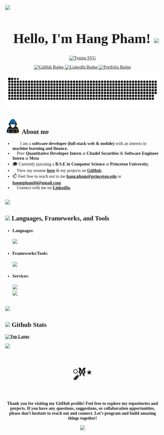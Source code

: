 <!--Hang Pham's Profile Page-->

<div style="font-family:Garamond">
   <!-- Header text -->
   <img src="https://user-images.githubusercontent.com/73097560/115834477-dbab4500-a447-11eb-908a-139a6edaec5c.gif">
   <div id="user-content-toc">
   <ul align="center">
         <h1 align="center" style="font-size: 45px"><b>Hello, I'm Hang Pham! </b>
         <img src="https://media.giphy.com/media/hvRJCLFzcasrR4ia7z/giphy.gif" width="35">
   </ul>
   </div>

   <!-- Typing svg -->
   <p align="center">
      <a href="https://git.io/typing-svg"><img src="https://readme-typing-svg.demolab.com?font=Fira+Code&size=38&pause=700&duration=3000&center=true&vCenter=true&width=620&height=60&lines=Hang+Pham;Software+Developer;Machine+Learning+Enthusiast;+%E0%BC%98%E2%8B%86+Designer+%E2%98%85%E2%8B%86.+%E0%BF%90%E0%BF%94+;" alt="Typing SVG" /></a>
   </p>

   <!-- Badges  -->
   <div id="badges" align="center">
      <a href="https://github.com/thanhhang1306">
      <img src="https://img.shields.io/badge/GitHub-100000?style=for-the-badge&logo=github&logoColor=white" alt="GitHub Badge"/>
   </a>
   <a href="https://www.linkedin.com/in/hang-pham-727774188/">
      <img src="https://img.shields.io/badge/LinkedIn-blue?style=for-the-badge&logo=linkedin&logoColor=white" alt="LinkedIn Badge"/>
   </a>
   
   <a href="https://thanhhang1306.github.io/portfolio/">
      <img src="https://img.shields.io/badge/website-000000?style=for-the-badge&logo=About.me&logoColor=white" alt="Portfolio Badge"/>
   </a>
   </div>

   <br>


   <!-- Snake svg  -->
   <div align="center">
      <img  src="assets/grid-snake.svg" alt="snake" />
   </div>


   <!-- General Information -->
   ## <picture><img src = "assets/about_me.gif" width = 50px></picture> **About me**
   - 👩‍💻 I am a **software developer (full-stack web & mobile)** with an interest in **machine learning and finance.**
   - 🌱 Prev **Quantitative Developer Intern** at **Citadel Securities** & **Software Engineer Intern** at **Meta**
   - 🎓 Currently pursuing a **B.S.E in Computer Science** at **Princeton University.**
   - 📝 View my resume **[here](assets/resume.pdf)** & my projects on **[GitHub](https://github.com/thanhhang1306).**
   - 📫 Feel free to reach out to me  **hang.pham@princeton.edu** or **hangtpham04@gmail.com**.
   - 👥 Connect with me on **[LinkedIn](https://linkedin.com/in/hangp).**

   <br>

   <img src="https://user-images.githubusercontent.com/73097560/115834477-dbab4500-a447-11eb-908a-139a6edaec5c.gif">


   <!-- Languages/Frameworks/Tools -->
   ## <img src="https://media2.giphy.com/media/QssGEmpkyEOhBCb7e1/giphy.gif?cid=ecf05e47a0n3gi1bfqntqmob8g9aid1oyj2wr3ds3mg700bl&rid=giphy.gif" width ="50"><b> Languages, Frameworks, and Tools</b>
   <div>
   
   <p align="center">

   - <h4> Languages: </h4>
      <p align="left">
         <a href="https://skillicons.dev">
         <img src="https://skillicons.dev/icons?i=py,cpp,java,js,ts,php,html,css,c,r&perline=10" />
         </a>
      </p>
   - <h4> Frameworks/Tools: </h4>
      <p align="left">
         <a href="https://skillicons.dev">
         <img src="https://skillicons.dev/icons?i=pytorch,tensorflow,react,redux,nodejs,express,django,flask,materialui,sass,bootstrap,jquery,flutter,androidstudio,swift&perline=8" />
         </a>
      </p>
   - <h4> Services: </h4>
      <p align="left" >
         <a href="https://skillicons.dev">
            <img src="https://skillicons.dev/icons?i=aws,docker,firebase,heroku,postgres,mongodb,mysql,sqlite,postman&perline=14" />
            <br>
            <img src="https://skillicons.dev/icons?i=git,bash,linux,github,githubactions,gitlab,figma,ai,md,vscode&perline=14" />
         </a>
      </p>
      
   <br>

   <img src="https://user-images.githubusercontent.com/73097560/115834477-dbab4500-a447-11eb-908a-139a6edaec5c.gif">

   <!-- GitHub Stats -->
   ## <img src="https://media.giphy.com/media/iY8CRBdQXODJSCERIr/giphy.gif" width="35"><b> Github Stats 
   [![Top Langs](https://github-readme-stats.vercel.app/api/top-langs/?username=thanhhang1306&theme=dark&background=000000)](https://github.com/anuraghazra/github-readme-stats)
   <!-- [![GitHub Streak](https://streak-stats.demolab.com?user=thanhhang1306&theme=dark)](https://git.io/streak-stats) -->

   <img src="https://user-images.githubusercontent.com/73097560/115834477-dbab4500-a447-11eb-908a-139a6edaec5c.gif">

   <!--end message -->

   <div align="center">
   <p style="font-size: 35px">
   𐦍༘⋆
   </p>
   <p>
   Thank you for visiting my GitHub profile! Feel free to explore my repositories and projects. If you have any questions, suggestions, or collaboration opportunities, please don't hesitate to reach out and connect. Let's program and build amazing things together! 
   </p>
   
   [![](https://visitcount.itsvg.in/api?id=thanhhang1306&label=Profile%20Views&color=6&icon=0&pretty=true)](https://visitcount.itsvg.in)


   </div>
</div>
